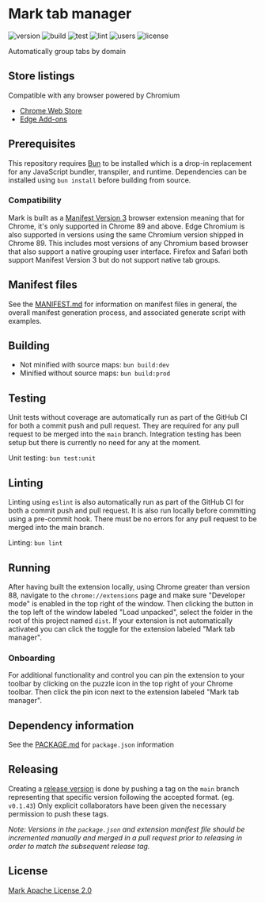# Mark tab manager

![version](https://img.shields.io/github/package-json/v/bradcush/mark-tab-manager)
![build](https://img.shields.io/github/actions/workflow/status/bradcush/mark-tab-manager/build.yml?branch=main&label=build)
![test](https://img.shields.io/github/actions/workflow/status/bradcush/mark-tab-manager/test.yml?branch=main&label=test)
![lint](https://img.shields.io/github/actions/workflow/status/bradcush/mark-tab-manager/lint.yml?branch=main&label=lint)
![users](https://img.shields.io/chrome-web-store/users/filgplhfalgafolkffphilkgckdgnona)
![license](https://img.shields.io/github/license/bradcush/mark-tab-manager)

Automatically group tabs by domain

## Store listings

Compatible with any browser powered by Chromium

- [Chrome Web Store](https://chrome.google.com/webstore/detail/mark-tab-manager/filgplhfalgafolkffphilkgckdgnona)
- [Edge Add-ons](https://microsoftedge.microsoft.com/addons/detail/honey/kipehcooiafbjodbhddcmhpcgfoafpjm)

## Prerequisites

This repository requires [Bun](https://bun.sh/) to be installed which is a
drop-in replacement for any JavaScript bundler, transpiler, and runtime.
Dependencies can be installed using `bun install` before building from source.

### Compatibility

Mark is built as a [Manifest Version 3](https://developer.chrome.com/docs/extensions/mv3/intro/)
browser extension meaning that for Chrome, it's only supported in Chrome 89 and
above. Edge Chromium is also supported in versions using the same Chromium
version shipped in Chrome 89. This includes most versions of any Chromium based
browser that also support a native grouping user interface. Firefox and Safari
both support Manifest Version 3 but do not support native tab groups.

## Manifest files

See the [MANIFEST.md](meta/manifest/MANIFEST.md) for information on
manifest files in general, the overall manifest generation process, and
associated generate script with examples.

## Building

- Not minified with source maps: `bun build:dev`
- Minified without source maps: `bun build:prod`

## Testing

Unit tests without coverage are automatically run as part of the GitHub CI for
both a commit push and pull request. They are required for any pull request to
be merged into the `main` branch. Integration testing has been setup but there
is currently no need for any at the moment.

Unit testing: `bun test:unit`

## Linting

Linting using `eslint` is also automatically run as part of the GitHub CI for
both a commit push and pull request. It is also run locally before committing
using a pre-commit hook. There must be no errors for any pull request to be
merged into the main branch.

Linting: `bun lint`

## Running

After having built the extension locally, using Chrome greater than version 88,
navigate to the `chrome://extensions` page and make sure "Developer mode" is
enabled in the top right of the window. Then clicking the button in the top
left of the window labeled "Load unpacked", select the folder in the root of
this project named `dist`. If your extension is not automatically activated you
can click the toggle for the extension labeled "Mark tab manager".

### Onboarding

For additional functionality and control you can pin the extension to your
toolbar by clicking on the puzzle icon in the top right of your Chrome toolbar.
Then click the pin icon next to the extension labeled "Mark tab manager".

## Dependency information

See the [PACKAGE.md](PACKAGE.md) for `package.json` information

## Releasing

Creating a [release version](https://github.com/bradcush/mark-tab-manager/releases)
is done by pushing a tag on the `main` branch representing that specific
version following the accepted format. (eg. `v0.1.43`) Only explicit
collaborators have been given the necessary permission to push these tags.

*Note: Versions in the `package.json` and extension manifest file should be
incremented manually and merged in a pull request prior to releasing in order
to match the subsequent release tag.*

## License

[Mark Apache License 2.0](LICENSE)
